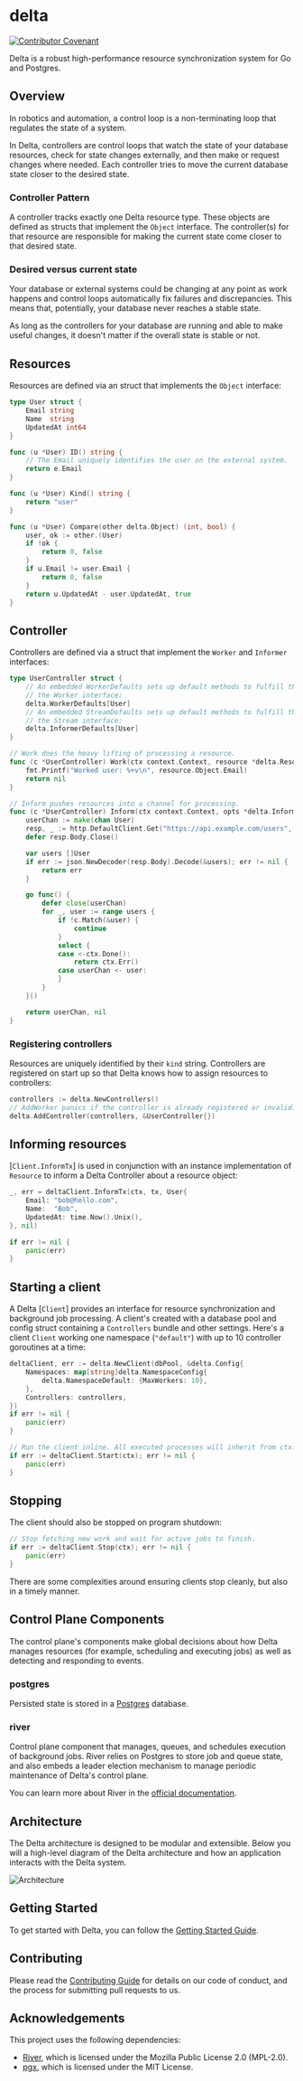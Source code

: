 # delta

[![Contributor Covenant](https://img.shields.io/badge/Contributor%20Covenant-2.1-4baaaa.svg)](code_of_conduct.md)

Delta is a robust high-performance resource synchronization system for Go and Postgres.

## Overview

In robotics and automation, a control loop is a non-terminating loop that regulates the state of a system.

In Delta, controllers are control loops that watch the state of your database resources,
check for state changes externally, and then make or request changes where needed.
Each controller tries to move the current database state closer to the desired state.

### Controller Pattern

A controller tracks exactly one Delta resource type.
These objects are defined as structs that implement the `Object` interface.
The controller(s) for that resource are responsible for making the current state come closer to that desired state.

### Desired versus current state

Your database or external systems could be changing at any point as work happens
and control loops automatically fix failures and discrepancies.
This means that, potentially, your database never reaches a stable state.

As long as the controllers for your database are running and able to make useful changes,
it doesn't matter if the overall state is stable or not.

## Resources

Resources are defined via an struct that implements the `Object` interface:

```go
type User struct {
    Email string
    Name  string
    UpdatedAt int64
}

func (u *User) ID() string {
    // The Email uniquely identifies the user on the external system.
    return e.Email
}

func (u *User) Kind() string {
    return "user"
}

func (u *User) Compare(other delta.Object) (int, bool) {
    user, ok := other.(User)
    if !ok {
        return 0, false
    }
    if u.Email != user.Email {
        return 0, false
    }
    return u.UpdatedAt - user.UpdatedAt, true
}
```

## Controller

Controllers are defined via a struct that implement the `Worker` and `Informer` interfaces:

```go
type UserController struct {
    // An embedded WorkerDefaults sets up default methods to fulfill the rest of
    // the Worker interface:
    delta.WorkerDefaults[User]
    // An embedded StreamDefaults sets up default methods to fulfill the rest of
    // the Stream interface:
    delta.InformerDefaults[User]
}

// Work does the heavy lifting of processing a resource.
func (c *UserController) Work(ctx context.Context, resource *delta.Resource[User]) error {
    fmt.Printf("Worked user: %+v\n", resource.Object.Email)
    return nil
}

// Inform pushes resources into a channel for processing.
func (c *UserController) Inform(ctx context.Context, opts *delta.InformOptions) (<-chan User, error) {
    userChan := make(chan User)
    resp, _ := http.DefaultClient.Get("https://api.example.com/users", nil)
    defer resp.Body.Close()

    var users []User
    if err := json.NewDecoder(resp.Body).Decode(&users); err != nil {
        return err
    }

    go func() {
        defer close(userChan)
        for _, user := range users {
            if !c.Match(&user) {
                continue
            }
            select {
            case <-ctx.Done():
                return ctx.Err()
            case userChan <- user:
            }
        }
    }()

    return userChan, nil
}
```

### Registering controllers

Resources are uniquely identified by their `kind` string. Controllers are registered on
start up so that Delta knows how to assign resources to controllers:

```go
controllers := delta.NewControllers()
// AddWorker panics if the controller is already registered or invalid:
delta.AddController(controllers, &UserController{})
```

## Informing resources

[`Client.InformTx`] is used in conjunction with an instance implementation
of `Resource` to inform a Delta Controller about a resource object:

```go
_, err = deltaClient.InformTx(ctx, tx, User{
    Email: "bob@hello.com",
    Name:  "Bob",
    UpdatedAt: time.Now().Unix(),
}, nil)

if err != nil {
    panic(err)
}
```

## Starting a client

A Delta [`Client`] provides an interface for resource synchronization and background job
processing. A client's created with a database pool and config struct
containing a `Controllers` bundle and other settings.
Here's a client `Client` working one namespace (`"default"`) with up to 10 controller
goroutines at a time:

```go
deltaClient, err := delta.NewClient(dbPool, &delta.Config{
    Namespaces: map[string]delta.NamespaceConfig{
        delta.NamespaceDefault: {MaxWorkers: 10},
    },
    Controllers: controllers,
})
if err != nil {
    panic(err)
}

// Run the client inline. All executed processes will inherit from ctx:
if err := deltaClient.Start(ctx); err != nil {
    panic(err)
}
```

## Stopping

The client should also be stopped on program shutdown:

```go
// Stop fetching new work and wait for active jobs to finish.
if err := deltaClient.Stop(ctx); err != nil {
    panic(err)
}
```

There are some complexities around ensuring clients stop cleanly, but also in a
timely manner.

## Control Plane Components

The control plane's components make global decisions about how Delta manages resources
(for example, scheduling and executing jobs) as well as detecting and responding to events.

### postgres

Persisted state is stored in a [Postgres](https://www.postgresql.org/docs/) database.

### river

Control plane component that manages, queues, and schedules execution of background jobs.
River relies on Postgres to store job and queue state, and also embeds a leader election mechanism
to manage periodic maintenance of Delta's control plane.

You can learn more about River in the [official documentation](https://riverqueue.com/docs).

## Architecture

The Delta architecture is designed to be modular and extensible.
Below you will a high-level diagram of the Delta architecture
and how an application interacts with the Delta system.

![Architecture](./docs/images/architecture.png)

## Getting Started

To get started with Delta, you can follow the [Getting Started Guide](./docs/getting_started.md).

## Contributing

Please read the [Contributing Guide](./CONTRIBUTING.md) for details on our code of conduct, and the process for submitting pull requests to us.

## Acknowledgements

This project uses the following dependencies:

- [River](https://github.com/riverqueue/river), which is licensed under the Mozilla Public License 2.0 (MPL-2.0).
- [pgx](https://github.com/jackc/pgx), which is licensed under the MIT License.
